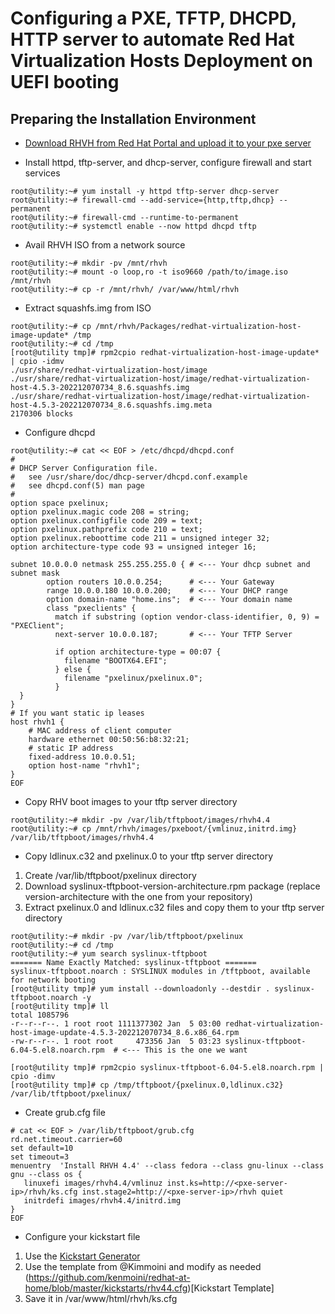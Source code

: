 # Configuring a PXE, TFTP, DHCPD, HTTP server to automate Red Hat Virtualization Hosts Deployment on UEFI booting

## Preparing the Installation Environment
* [Download RHVH from Red Hat Portal and upload it to your pxe server](https://access.redhat.com/products/red-hat-virtualization#getstarted)

* Install httpd, tftp-server, and dhcp-server, configure firewall and start services
```console
root@utility:~# yum install -y httpd tftp-server dhcp-server
root@utility:~# firewall-cmd --add-service={http,tftp,dhcp} --permanent
root@utility:~# firewall-cmd --runtime-to-permanent
root@utility:~# systemctl enable --now httpd dhcpd tftp
```
* Avail RHVH ISO from a network source
```console
root@utility:~# mkdir -pv /mnt/rhvh
root@utility:~# mount -o loop,ro -t iso9660 /path/to/image.iso /mnt/rhvh
root@utility:~# cp -r /mnt/rhvh/ /var/www/html/rhvh
```

* Extract squashfs.img from ISO
```console
root@utility:~# cp /mnt/rhvh/Packages/redhat-virtualization-host-image-update* /tmp
root@utility:~# cd /tmp
[root@utility tmp]# rpm2cpio redhat-virtualization-host-image-update* | cpio -idmv
./usr/share/redhat-virtualization-host/image
./usr/share/redhat-virtualization-host/image/redhat-virtualization-host-4.5.3-202212070734_8.6.squashfs.img
./usr/share/redhat-virtualization-host/image/redhat-virtualization-host-4.5.3-202212070734_8.6.squashfs.img.meta
2170306 blocks
```
* Configure dhcpd

```console
root@utility:~# cat << EOF > /etc/dhcpd/dhcpd.conf 
#
# DHCP Server Configuration file.
#   see /usr/share/doc/dhcp-server/dhcpd.conf.example
#   see dhcpd.conf(5) man page
#
option space pxelinux;
option pxelinux.magic code 208 = string;
option pxelinux.configfile code 209 = text;
option pxelinux.pathprefix code 210 = text;
option pxelinux.reboottime code 211 = unsigned integer 32;
option architecture-type code 93 = unsigned integer 16;

subnet 10.0.0.0 netmask 255.255.255.0 { # <--- Your dhcp subnet and subnet mask
        option routers 10.0.0.254;      # <--- Your Gateway
        range 10.0.0.180 10.0.0.200;    # <--- Your DHCP range
        option domain-name "home.ins";  # <--- Your domain name
        class "pxeclients" {
          match if substring (option vendor-class-identifier, 0, 9) = "PXEClient";
          next-server 10.0.0.187;       # <--- Your TFTP Server

          if option architecture-type = 00:07 {
            filename "BOOTX64.EFI";
          } else {
            filename "pxelinux/pxelinux.0";
          }
  }
}
# If you want static ip leases
host rhvh1 {
    # MAC address of client computer
    hardware ethernet 00:50:56:b8:32:21;
    # static IP address
    fixed-address 10.0.0.51;
    option host-name "rhvh1";
}
EOF
```
* Copy RHV boot images to your tftp server directory
```console
root@utility:~# mkdir -pv /var/lib/tftpboot/images/rhvh4.4
root@utility:~# cp /mnt/rhvh/images/pxeboot/{vmlinuz,initrd.img} /var/lib/tftpboot/images/rhvh4.4
```
* Copy ldlinux.c32 and pxelinux.0 to your tftp server directory
1. Create /var/lib/tftpboot/pxelinux directory
2. Download syslinux-tftpboot-version-architecture.rpm package (replace version-architecture with the one from your repository)
3. Extract pxelinux.0 and ldlinux.c32 files and copy them to your tftp server directory
```console
root@utility:~# mkdir -pv /var/lib/tftpboot/pxelinux
root@utility:~# cd /tmp
root@utility:~# yum search syslinux-tftpboot
======= Name Exactly Matched: syslinux-tftpboot =======
syslinux-tftpboot.noarch : SYSLINUX modules in /tftpboot, available for network booting
[root@utility tmp]# yum install --downloadonly --destdir . syslinux-tftpboot.noarch -y
[root@utility tmp]# ll
total 1085796
-r--r--r--. 1 root root 1111377302 Jan  5 03:00 redhat-virtualization-host-image-update-4.5.3-202212070734_8.6.x86_64.rpm
-rw-r--r--. 1 root root     473356 Jan  5 03:23 syslinux-tftpboot-6.04-5.el8.noarch.rpm  # <--- This is the one we want

[root@utility tmp]# rpm2cpio syslinux-tftpboot-6.04-5.el8.noarch.rpm | cpio -dimv
[root@utility tmp]# cp /tmp/tftpboot/{pxelinux.0,ldlinux.c32} /var/lib/tftpboot/pxelinux/
```
* Create grub.cfg file
```console
# cat << EOF > /var/lib/tftpboot/grub.cfg
rd.net.timeout.carrier=60
set default=10
set timeout=3
menuentry  'Install RHVH 4.4' --class fedora --class gnu-linux --class gnu --class os {
   linuxefi images/rhvh4.4/vmlinuz inst.ks=http://<pxe-server-ip>/rhvh/ks.cfg inst.stage2=http://<pxe-server-ip>/rhvh quiet
   initrdefi images/rhvh4.4/initrd.img
}
EOF
```

* Configure your kickstart file
1. Use the [Kickstart Generator](https://access.redhat.com/labs/kickstartconfig/)
2. Use the template from @Kimmoini and modify as needed (https://github.com/kenmoini/redhat-at-home/blob/master/kickstarts/rhv44.cfg)[Kickstart Template]
3. Save it in /var/www/html/rhvh/ks.cfg
